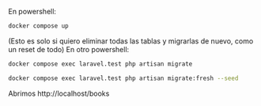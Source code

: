 En powershell:

``` bash
docker compose up
```



(Esto es solo si quiero eliminar todas las tablas y migrarlas de nuevo, como un reset de todo)
En otro powershell:
```bash
docker compose exec laravel.test php artisan migrate
```
``` bash
docker compose exec laravel.test php artisan migrate:fresh --seed
```




Abrimos http://localhost/books
